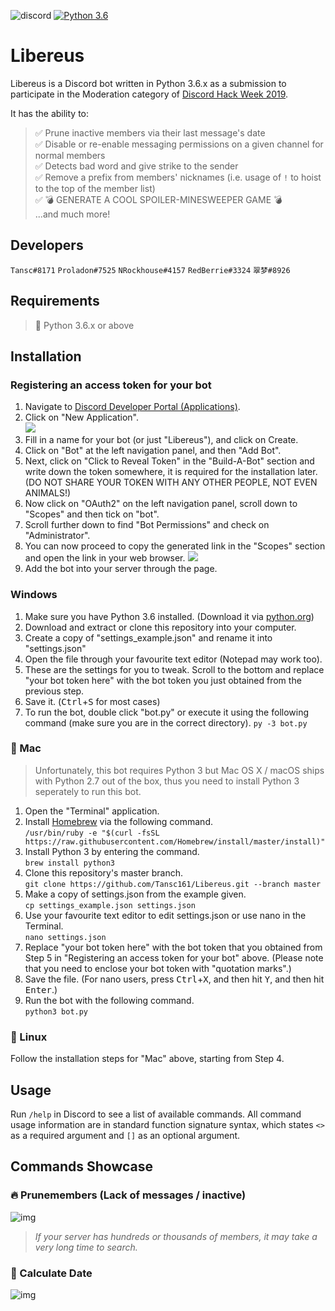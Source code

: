 ![discord](https://discordapp.com/api/guilds/445157253385814016/widget.png?style=shield)
[![Python 3.6](https://img.shields.io/badge/python-3.6-blue.svg)](https://www.python.org/downloads/release/python-360/)
# Libereus
Libereus is a Discord bot written in Python 3.6.x as a submission to participate in the Moderation category of [Discord Hack Week 2019](https://blog.discordapp.com/discord-community-hack-week-build-and-create-alongside-us-6b2a7b7bba33).

It has the ability to:
> ✅ Prune inactive members via their last message's date  
> ✅ Disable or re-enable messaging permissions on a given channel for normal members  
> ✅ Detects bad word and give strike to the sender  
> ✅ Remove a prefix from members' nicknames (i.e. usage of `!` to hoist to the top of the member list)  
> ✅ 💣 GENERATE A COOL SPOILER-MINESWEEPER GAME 💣  
> ...and much more!

## Developers
`Tansc#8171` `Proladon#7525` `NRockhouse#4157` `RedBerrie#3324` `翠梦#8926`

## Requirements
> 🐍 Python 3.6.x or above

## Installation
### Registering an access token for your bot
1. Navigate to [Discord Developer Portal (Applications)](https://discordapp.com/developers/applications/).
1. Click on "New Application".  
![](https://i.imgur.com/5SSK14E.jpg)
1. Fill in a name for your bot (or just "Libereus"), and click on Create.
1. Click on "Bot" at the left navigation panel, and then "Add Bot".
1. Next, click on "Click to Reveal Token" in the "Build-A-Bot" section and write down the token somewhere, it is required for the installation later. (DO NOT SHARE YOUR TOKEN WITH ANY OTHER PEOPLE, NOT EVEN ANIMALS!)
1. Now click on "OAuth2" on the left navigation panel, scroll down to "Scopes" and then tick on "bot".
1. Scroll further down to find "Bot Permissions" and check on "Administrator".
1. You can now proceed to copy the generated link in the "Scopes" section and open the link in your web browser.
![](https://i.imgur.com/V5kwpNN.jpg)
1. Add the bot into your server through the page.

### Windows
1. Make sure you have Python 3.6 installed. (Download it via [python.org](https://python.org))
1. Download and extract or clone this repository into your computer.
1. Create a copy of "settings_example.json" and rename it into "settings.json"
1. Open the file through your favourite text editor (Notepad may work too).
1. These are the settings for you to tweak. Scroll to the bottom and replace "your bot token here" with the bot token you just obtained from the previous step.
1. Save it. (<kbd>Ctrl</kbd>+<kbd>S</kbd> for most cases)
1. To run the bot, double click "bot.py" or execute it using the following command (make sure you are in the correct directory).
`py -3 bot.py`

### 🍏 Mac
> Unfortunately, this bot requires Python 3 but Mac OS X / macOS ships with Python 2.7 out of the box, thus you need to install Python 3 seperately to run this bot.
1. Open the "Terminal" application.
1. Install [Homebrew](https://brew.sh/) via the following command.  
`/usr/bin/ruby -e "$(curl -fsSL https://raw.githubusercontent.com/Homebrew/install/master/install)"`
1. Install Python 3 by entering the command.  
`brew install python3`
1. Clone this repository's master branch.  
`git clone https://github.com/Tansc161/Libereus.git --branch master`
1. Make a copy of settings.json from the example given.  
`cp settings_example.json settings.json`
1. Use your favourite text editor to edit settings.json or use nano in the Terminal.  
`nano settings.json`
1. Replace "your bot token here" with the bot token that you obtained from Step 5 in "Registering an access token for your bot" above. (Please note that you need to enclose your bot token with "quotation marks".)
1. Save the file. (For nano users, press <kbd>Ctrl</kbd>+<kbd>X</kbd>, and then hit <kbd>Y</kbd>, and then hit <kbd>Enter</kbd>.)
1. Run the bot with the following command.  
`python3 bot.py`

### 🐧 Linux
Follow the installation steps for "Mac" above, starting from Step 4.

## Usage
Run `/help` in Discord to see a list of available commands.
All command usage information are in standard function signature syntax, which states `<>` as a required argument and `[]` as an optional argument.

## Commands Showcase
### 🔥 Prunemembers (Lack of messages / inactive)
![img](https://i.imgur.com/rv4vWvW.gif)

> _*If your server has hundreds or thousands of members, it may take a very long time to search.*_

### 📅 Calculate Date
![img](https://i.imgur.com/4gRlUrZ.gif)
